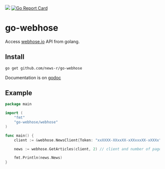 [![](https://img.shields.io/badge/godoc-reference-5272B4.svg?style=flat-square)](https://godoc.org/github.com/news-r/go-webhose/webhose) [![Go Report Card](https://goreportcard.com/badge/github.com/news-r/go-webhose)](https://goreportcard.com/report/github.com/JohnCoene/go-webhose)

# go-webhose

Access [webhose.io](https://webhose.io) API from golang.

## Install

```bash
go get github.com/news-r/go-webhose
```

Documentation is on [godoc](https://godoc.org/github.com/JohnCoene/go-webhose/webhose)

## Example

```go
package main

import (
	"fmt"
	"go-webhose/webhose"
)

func main() {
	client := &webhose.NewsClient{Token: "xxXXXX-XXxxXX-xXXxxxXX-xXXXx", Query: "go programming language"}

	news := webhose.GetArticles(client, 2) // client and number of pages of result

	fmt.Println(news.News)
}

```
